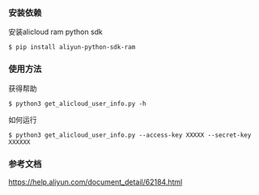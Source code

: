 ### 安装依赖

安装alicloud ram python sdk
```
$ pip install aliyun-python-sdk-ram
```

### 使用方法

获得帮助
```
$ python3 get_alicloud_user_info.py -h
```

如何运行
```
$ python3 get_alicloud_user_info.py --access-key XXXXX --secret-key XXXXXX
```

### 参考文档

https://help.aliyun.com/document_detail/62184.html


